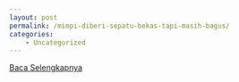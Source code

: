 ```yaml
---
layout: post
permalink: /mimpi-diberi-sepatu-bekas-tapi-masih-bagus/
categories:
    - Uncategorized
---
```


[Baca Selengkapnya](/09)